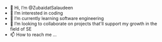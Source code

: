- 👋 Hi, I’m @ZubaidatSalaudeen
- 👀 I’m interested in coding
- 🌱 I’m currently learning software engineering
- 💞️ I’m looking to collaborate on projects that'll support my growth in the field of SE
- 📫 How to reach me ...

<!---
ZubaidatSalaudeen/ZubaidatSalaudeen is a ✨ special ✨ repository because its `README.md` (this file) appears on your GitHub profile.
You can click the Preview link to take a look at your changes.
--->
